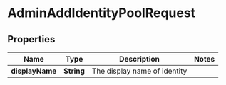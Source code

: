 # AdminAddIdentityPoolRequest

## Properties
Name | Type | Description | Notes
------------ | ------------- | ------------- | -------------
**displayName** | **String** | The display name of identity | 
